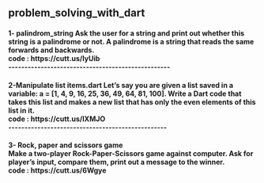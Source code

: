 <h2> problem_solving_with_dart
<h4>
1- palindrom_string 
Ask the user for a string and print out whether this string is a palindrome or not.
A palindrome is a string that reads the same forwards and backwards.<br>
code : https://cutt.us/IyUib<br>
--------------------------------------------------
<h4>
2-Manipulate list items.dart
Let’s say you are given a list saved in a variable:
a = [1, 4, 9, 16, 25, 36, 49, 64, 81, 100]. 
Write a Dart code that takes this list and makes a new list that has only the even elements of this list in it.<br>
code : https://cutt.us/lXMJO<br>
-------------------------------------------------
<h4>
3- Rock, paper and scissors game<br>
Make a two-player Rock-Paper-Scissors game against computer.
Ask for player’s input, compare them, print out a message to the winner.<br>
code : https://cutt.us/6Wgye<br>
